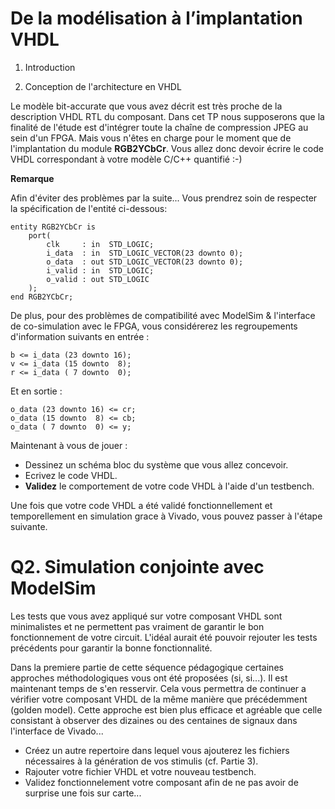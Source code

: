 # De la modélisation à l’implantation VHDL

1. Introduction

2. Conception de l'architecture en VHDL

Le modèle bit-accurate que vous avez décrit est très proche de la description VHDL RTL du composant. Dans cet TP nous supposerons que la finalité de l'étude est d'intégrer toute la chaîne de compression JPEG au sein d'un FPGA. Mais vous n'êtes en charge pour le moment que de l'implantation du module **RGB2YCbCr**. Vous allez donc devoir écrire le code VHDL correspondant à votre modèle C/C++ quantifié :-)

**Remarque**

Afin d'éviter des problèmes par la suite... Vous prendrez soin de respecter la spécification de l'entité ci-dessous:

```
entity RGB2YCbCr is
    port(
        clk     : in  STD_LOGIC;
        i_data  : in  STD_LOGIC_VECTOR(23 downto 0);
        o_data  : out STD_LOGIC_VECTOR(23 downto 0);
        i_valid : in  STD_LOGIC;
        o_valid : out STD_LOGIC
	);
end RGB2YCbCr;
```

De plus, pour des problèmes de compatibilité avec ModelSim & l'interface de co-simulation avec le FPGA, vous considérerez les regroupements d'information suivants en entrée :

```
b <= i_data (23 downto 16);
v <= i_data (15 downto  8);
r <= i_data ( 7 downto  0);
```

Et en sortie :

```
o_data (23 downto 16) <= cr;
o_data (15 downto  8) <= cb;
o_data ( 7 downto  0) <= y;
```

Maintenant à vous de jouer :

- Dessinez un schéma bloc du système que vous allez concevoir.
- Ecrivez le code VHDL.
- **Validez** le comportement de votre code VHDL à l'aide d'un testbench.

Une fois que votre code VHDL a été validé fonctionnellement et temporellement en simulation grace à Vivado, vous pouvez passer à l'étape suivante.

# Q2. Simulation conjointe avec ModelSim

Les tests que vous avez appliqué sur votre composant VHDL sont minimalistes et ne permettent pas vraiment de garantir le bon fonctionnement de votre circuit. L'idéal aurait été pouvoir rejouter les tests précédents pour garantir la bonne fonctionnalité.

Dans la premiere partie de cette séquence pédagogique certaines approches méthodologiques vous ont été proposées (si, si...). Il est maintenant temps de s'en resservir. Cela vous permettra de continuer a vérifier votre composant VHDL de la même manière que précédemment (golden model). Cette approche est bien plus efficace et agréable que celle consistant à observer des dizaines ou des centaines de signaux dans l'interface de Vivado...

-	Créez un autre repertoire dans lequel vous ajouterez les fichiers nécessaires à la génération de vos stimulis (cf. Partie 3).
-	Rajouter votre fichier VHDL et votre nouveau testbench.
-	Validez fonctionnelement votre composant afin de ne pas avoir de surprise une fois sur carte...